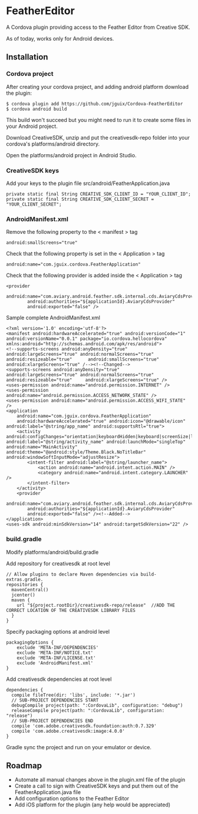 # FeatherEditor
A Cordova plugin providing access to the Feather Editor from Creative SDK.

As of today, works only for Android devices.

## Installation

### Cordova project

After creating your cordova project, and adding android platform download the plugin:

    $ cordova plugin add https://github.com/jguix/Cordova-FeatherEditor
    $ cordova android build

This build won't succeed but you might need to run it to create some files in your Android project.

Download CreativeSDK, unzip and put the creativesdk-repo folder into your cordova's platforms/android directory.

Open the platforms/android project in Android Studio.

### CreativeSDK keys

Add your keys to the plugin file src/android/FeatherApplication.java

    private static final String CREATIVE_SDK_CLIENT_ID = "YOUR_CLIENT_ID";
    private static final String CREATIVE_SDK_CLIENT_SECRET = "YOUR_CLIENT_SECRET";

### AndroidManifest.xml

Remove the following property to the < manifest > tag
 
    android:smallScreens="true"

Check that the following property is set in the < Application > tag

    android:name="com.jguix.cordova.FeatherApplication" 

Check that the following provider is added inside the < Application > tag

    <provider
            android:name="com.aviary.android.feather.sdk.internal.cds.AviaryCdsProvider"
            android:authorities="${applicationId}.AviaryCdsProvider"
            android:exported="false" />
  
Sample complete AndroidManifest.xml
  
    <?xml version='1.0' encoding='utf-8'?>
    <manifest android:hardwareAccelerated="true" android:versionCode="1" android:versionName="0.0.1" package="io.cordova.hellocordova"     xmlns:android="http://schemas.android.com/apk/res/android">
    <!--supports-screens android:anyDensity="true" android:largeScreens="true" android:normalScreens="true" android:resizeable="true"      android:smallScreens="true" android:xlargeScreens="true" /--><!--Changed-->
    <supports-screens android:anyDensity="true" android:largeScreens="true" android:normalScreens="true" android:resizeable="true"     android:xlargeScreens="true" />
    <uses-permission android:name="android.permission.INTERNET" />
    <uses-permission android:name="android.permission.ACCESS_NETWORK_STATE" />
    <uses-permission android:name="android.permission.ACCESS_WIFI_STATE" />
    <application
        android:name="com.jguix.cordova.FeatherApplication"
        android:hardwareAccelerated="true" android:icon="@drawable/icon" android:label="@string/app_name" android:supportsRtl="true">
        <activity android:configChanges="orientation|keyboardHidden|keyboard|screenSize|locale" android:label="@string/activity_name" android:launchMode="singleTop" android:name="MainActivity" android:theme="@android:style/Theme.Black.NoTitleBar" android:windowSoftInputMode="adjustResize">
            <intent-filter android:label="@string/launcher_name">
                <action android:name="android.intent.action.MAIN" />
                <category android:name="android.intent.category.LAUNCHER" />
            </intent-filter>
        </activity>
        <provider
            android:name="com.aviary.android.feather.sdk.internal.cds.AviaryCdsProvider"
            android:authorities="${applicationId}.AviaryCdsProvider"
            android:exported="false" /><!--Added-->
    </application>
    <uses-sdk android:minSdkVersion="14" android:targetSdkVersion="22" />
</manifest>

### build.gradle

Modify platforms/android/build.gradle

Add repository for creativesdk at root level

    // Allow plugins to declare Maven dependencies via build-extras.gradle.
    repositories {
      mavenCentral()
      jcenter()
      maven {
        url "${project.rootDir}/creativesdk-repo/release"  //ADD THE CORRECT LOCATION OF THE CREATIVESDK LIBRARY FILES
      }
    }

Specify packaging options at android level

    packagingOptions {
        exclude 'META-INF/DEPENDENCIES'
        exclude 'META-INF/NOTICE.txt'
        exclude 'META-INF/LICENSE.txt'
        exclude 'AndroidManifest.xml'
    }
    
Add creativesdk dependencies at root level

    dependencies {
      compile fileTree(dir: 'libs', include: '*.jar')
      // SUB-PROJECT DEPENDENCIES START
      debugCompile project(path: ":CordovaLib", configuration: "debug")
      releaseCompile project(path: ":CordovaLib", configuration: "release")
      // SUB-PROJECT DEPENDENCIES END
      compile 'com.adobe.creativesdk.foundation:auth:0.7.329'
      compile 'com.adobe.creativesdk:image:4.0.0'
    }
    
Gradle sync the project and run on your emulator or device.

## Roadmap

* Automate all manual changes above in the plugin.xml file of the plugin
* Create a call to sign with CreativeSDK keys and put them out of the FeatherApplication.java file
* Add configuration options to the Feather Editor
* Add iOS platform for the plugin (any help would be appreciated)
